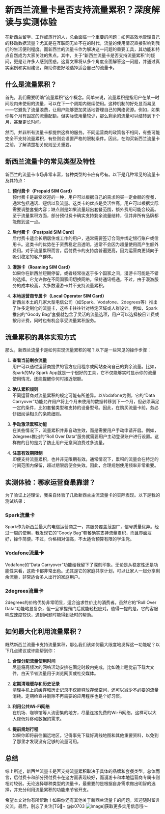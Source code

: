 # 新西兰流量卡是否支持流量累积？深度解读与实测体验

在新西兰留学、工作或旅行的人，总会面临一个重要的问题：如何高效地管理自己的移动数据流量？尤其是在互联网无处不在的时代，流量的使用情况直接影响到我们的生活便利程度。而新西兰的流量卡作为解决这一问题的重要工具，其功能和特点自然成为大家关注的焦点。其中，关于“新西兰流量卡是否支持流量累积”的疑问，更是让许多人感到困惑。这篇文章将从多个角度全面解答这一问题，并通过真实案例和实用建议，帮助你更好地选择适合自己的流量卡。

## 什么是流量累积？

首先，我们需要明确“流量累积”这个概念。简单来说，流量累积是指用户在某一时间段内未使用的流量，可以在下一个周期内继续使用。这种机制的好处显而易见——它避免了流量浪费，让用户能够更加灵活地管理自己的网络资源。例如，如果你每个月有固定的流量配额，但实际使用量较少，那么剩余的流量可以结转到下个月，甚至更长时间。

然而，并非所有流量卡都提供这样的服务。不同运营商的政策各不相同，有些可能完全不支持流量累积，有些则会设置严格的限制条件。因此，在购买新西兰流量卡之前，了解清楚相关规则至关重要。

## 新西兰流量卡的常见类型及特性

新西兰的流量卡市场非常丰富，各种类型的卡应有尽有。以下是几种常见的流量卡及其特点：

1. **预付费卡（Prepaid SIM Card）**  
   预付费卡是最受欢迎的一种，用户可以根据自己的需求购买一定金额的套餐，通常包括通话、短信以及流量。这类卡的优点是灵活性高，用户可以根据实际需要调整套餐内容；缺点则是如果流量超出套餐范围，额外费用可能会较高。至于流量累积方面，部分预付费卡确实支持剩余流量结转，但并非所有品牌都能做到这一点。

2. **后付费卡（Postpaid SIM Card）**  
   后付费卡适合长期居住或工作的用户，通常需要签订合同并绑定银行账户或信用卡。这类卡的优势在于资费稳定且透明，通常不会因为超量使用而产生额外费用。对于流量累积而言，后付费卡的支持度普遍更高，因为运营商更倾向于吸引稳定的客户群体。

3. **漫游卡（Roaming SIM Card）**  
   如果你在新西兰短期停留，或者经常往返于多个国家之间，漫游卡可能是不错的选择。它允许你在不同国家间切换网络，保持通讯畅通。不过，由于漫游服务的成本较高，大多数漫游卡并不支持流量累积。

4. **本地运营商专属卡（Local Operator SIM Card）**  
   新西兰本土的几家大型电信公司（如Spark、Vodafone、2degrees等）推出了许多定制化的流量卡，这些卡往往针对特定区域或人群设计。例如，Spark推出的“Goody Bag”套餐就包含了灵活的流量选项，用户可以选择按日计费或按月计费，同时也有机会享受流量累积服务。

## 流量累积的具体实现方式

那么，新西兰流量卡是如何实现流量累积的呢？以下是一些常见的操作步骤：

1. **查看当前剩余流量**  
   用户可以通过运营商提供的官方应用程序或网站查询自己的剩余流量。比如，Spark的My Spark App就是一个很好的工具，它不仅能够实时显示你的流量使用情况，还能提醒你何时接近限额。

2. **确认累积规则**  
   不同运营商对流量累积的规定可能有所差异。以Vodafone为例，它的“Data Carryover”功能允许用户将上个月未使用的数据转移到下一个月，但必须满足一定的条件，比如套餐类型和支持的设备型号。因此，在购买流量卡前，务必仔细阅读相关的条款细则。

3. **手动激活累积功能**  
   在某些情况下，流量累积并非自动生效，而是需要用户手动申请开启。例如，2degrees推出的“Roll Over Data”服务就需要用户主动登录账户进行设置。这样做的目的是为了防止用户无意间浪费过多流量。

4. **注意有效期限制**  
   即便支持流量累积，也并非无限期有效。通常情况下，累积的流量会在特定的时间范围内保留，超过期限后便会失效。因此，合理规划使用频率非常重要。

## 实测体验：哪家运营商最靠谱？

为了验证上述理论，我亲自体验了几款新西兰主流流量卡的实际表现。以下是我的测试结果：

### Spark流量卡  
Spark作为新西兰最大的电信运营商之一，其服务覆盖范围广，信号质量优异。经过一周的使用，我发现它的“Goody Bag”套餐确实支持流量累积，而且界面友好，操作简便。不过，价格相对偏高，不太适合预算有限的学生党。

### Vodafone流量卡  
Vodafone的“Data Carryover”功能给我留下了深刻印象。无论是从稳定性还是功能性来看，这款卡都非常出色。尤其是它的家庭共享计划，可以让家人一起分享剩余流量，非常适合多人出行的家庭用户。

### 2degrees流量卡  
2degrees的价格优势非常明显，适合追求性价比的消费者。虽然它的“Roll Over Data”功能略显复杂，但一旦掌握窍门后就能轻松应对。值得一提的是，它的客服响应速度较快，遇到问题时能得到及时的帮助。

## 如何最大化利用流量累积？

既然新西兰流量卡支持流量累积，那么我们该如何最大限度地发挥这一功能呢？以下几点建议或许能帮到你：

1. **合理分配流量使用时间**  
   尽量将高频次的网络活动安排在固定时段内完成，比如晚上睡觉前下载大文件，白天节省流量用于浏览网页或社交媒体。

2. **定期清理缓存和历史记录**  
   清理手机上的缓存和历史记录不仅能释放存储空间，还可以减少不必要的流量消耗。定期检查并删除不再需要的应用程序也是个好习惯。

3. **利用公共Wi-Fi网络**  
   在机场、咖啡馆等人流密集的地方，尽量连接免费的Wi-Fi网络，这样可以大大降低对移动数据的需求。

4. **提前规划行程**  
   如果你即将前往偏远地区，记得事先下载好离线地图和其他重要资料，以免到了那里才发现没有足够的流量可用。

## 总结

综上所述，新西兰流量卡是否支持流量累积取决于具体的品牌和套餐类型。总体而言，后付费卡和部分预付费卡在这方面表现较好，而漫游卡和本地运营商专属卡则相对较弱。无论选择哪种类型的流量卡，最重要的是根据自身需求做出明智的选择，并充分利用流量累积的功能来节省开支。

希望本文对你有所帮助！如果你还有其他关于新西兰流量卡的问题，欢迎随时留言交流。最后，别忘了关注[TG💪+ @jx0703 ![Image](https://github.com/user-attachments/assets/dbca1d08-cadb-493c-b0ec-ad6f7a83f270)]获取更多实用信息哦～